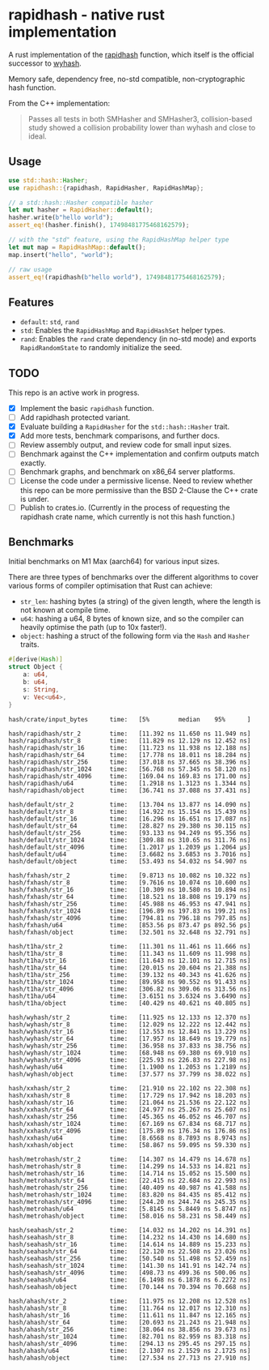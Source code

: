 # rapidhash - native rust implementation

A rust implementation of the [rapidhash](https://github.com/Nicoshev/rapidhash) function, which itself is the official successor to [wyhash](https://github.com/wangyi-fudan/wyhash).

Memory safe, dependency free, no-std compatible, non-cryptographic hash function.

From the C++ implementation:
> Passes all tests in both SMHasher and SMHasher3, collision-based study showed a collision probability lower than wyhash and close to ideal.

## Usage

```rust
use std::hash::Hasher;
use rapidhash::{rapidhash, RapidHasher, RapidHashMap};

// a std::hash::Hasher compatible hasher
let mut hasher = RapidHasher::default();
hasher.write(b"hello world");
assert_eq!(hasher.finish(), 17498481775468162579);

// with the "std" feature, using the RapidHashMap helper type
let mut map = RapidHashMap::default();
map.insert("hello", "world");

// raw usage
assert_eq!(rapidhash(b"hello world"), 17498481775468162579);
```

## Features

- `default`: `std`, `rand`
- `std`: Enables the `RapidHashMap` and `RapidHashSet` helper types.
- `rand`: Enables the `rand` crate dependency (in no-std mode) and exports  `RapidRandomState` to randomly initialize the seed.

## TODO
This repo is an active work in progress.

- [x] Implement the basic `rapidhash` function.
- [ ] Add rapidhash protected variant.
- [x] Evaluate building a `RapidHasher` for the `std::hash::Hasher` trait.
- [x] Add more tests, benchmark comparisons, and further docs.
- [ ] Review assembly output, and review code for small input sizes.
- [ ] Benchmark against the C++ implementation and confirm outputs match exactly.
- [ ] Benchmark graphs, and benchmark on x86_64 server platforms.
- [ ] License the code under a permissive license. Need to review whether this repo can be more permissive than the BSD 2-Clause the C++ crate is under.
- [ ] Publish to crates.io. (Currently in the process of requesting the rapidhash crate name, which currently is not this hash function.)

## Benchmarks
Initial benchmarks on M1 Max (aarch64) for various input sizes.

There are three types of benchmarks over the different algorithms to cover various forms of compiler optimisation that Rust can achieve:
- `str_len`: hashing bytes (a string) of the given length, where the length is not known at compile time.
- `u64`: hashing a u64, 8 bytes of known size, and so the compiler can heavily optimise the path (up to 10x faster!).
- `object`: hashing a struct of the following form via the `Hash` and `Hasher` traits.
```rust
#[derive(Hash)]
struct Object {
    a: u64,
    b: u64,
    s: String,
    v: Vec<u64>,
}
```

```text
hash/crate/input_bytes      time:   [5%        median    95%      ]

hash/rapidhash/str_2        time:   [11.392 ns 11.650 ns 11.949 ns]
hash/rapidhash/str_8        time:   [11.829 ns 12.129 ns 12.452 ns]
hash/rapidhash/str_16       time:   [11.723 ns 11.938 ns 12.188 ns]
hash/rapidhash/str_64       time:   [17.778 ns 18.011 ns 18.284 ns]
hash/rapidhash/str_256      time:   [37.018 ns 37.665 ns 38.396 ns]
hash/rapidhash/str_1024     time:   [56.768 ns 57.345 ns 58.120 ns]
hash/rapidhash/str_4096     time:   [169.04 ns 169.83 ns 171.00 ns]
hash/rapidhash/u64          time:   [1.2918 ns 1.3123 ns 1.3344 ns]
hash/rapidhash/object       time:   [36.741 ns 37.088 ns 37.431 ns]

hash/default/str_2          time:   [13.704 ns 13.877 ns 14.090 ns]
hash/default/str_8          time:   [14.922 ns 15.154 ns 15.439 ns]
hash/default/str_16         time:   [16.296 ns 16.651 ns 17.087 ns]
hash/default/str_64         time:   [28.827 ns 29.380 ns 30.115 ns]
hash/default/str_256        time:   [93.133 ns 94.249 ns 95.356 ns]
hash/default/str_1024       time:   [309.88 ns 310.65 ns 311.76 ns]
hash/default/str_4096       time:   [1.2017 µs 1.2039 µs 1.2064 µs]
hash/default/u64            time:   [3.6682 ns 3.6853 ns 3.7016 ns]
hash/default/object         time:   [53.493 ns 54.032 ns 54.907 ns

hash/fxhash/str_2           time:   [9.8713 ns 10.082 ns 10.322 ns]
hash/fxhash/str_8           time:   [9.7616 ns 10.074 ns 10.600 ns]
hash/fxhash/str_16          time:   [10.309 ns 10.580 ns 10.894 ns]
hash/fxhash/str_64          time:   [18.521 ns 18.808 ns 19.179 ns]
hash/fxhash/str_256         time:   [45.988 ns 46.953 ns 47.941 ns]
hash/fxhash/str_1024        time:   [196.89 ns 197.83 ns 199.21 ns]
hash/fxhash/str_4096        time:   [794.81 ns 796.18 ns 797.85 ns]
hash/fxhash/u64             time:   [853.56 ps 873.47 ps 892.56 ps]
hash/fxhash/object          time:   [32.501 ns 32.648 ns 32.791 ns]

hash/t1ha/str_2             time:   [11.301 ns 11.461 ns 11.666 ns]
hash/t1ha/str_8             time:   [11.343 ns 11.609 ns 11.998 ns]
hash/t1ha/str_16            time:   [11.643 ns 12.101 ns 12.715 ns]
hash/t1ha/str_64            time:   [20.015 ns 20.604 ns 21.388 ns]
hash/t1ha/str_256           time:   [39.132 ns 40.343 ns 41.626 ns]
hash/t1ha/str_1024          time:   [89.958 ns 90.552 ns 91.433 ns]
hash/t1ha/str_4096          time:   [306.82 ns 309.06 ns 313.56 ns]
hash/t1ha/u64               time:   [3.6151 ns 3.6324 ns 3.6490 ns]
hash/t1ha/object            time:   [40.429 ns 40.621 ns 40.805 ns]

hash/wyhash/str_2           time:   [11.925 ns 12.133 ns 12.370 ns]
hash/wyhash/str_8           time:   [12.029 ns 12.222 ns 12.442 ns]
hash/wyhash/str_16          time:   [12.553 ns 12.841 ns 13.229 ns]
hash/wyhash/str_64          time:   [17.957 ns 18.649 ns 19.779 ns]
hash/wyhash/str_256         time:   [36.958 ns 37.833 ns 38.756 ns]
hash/wyhash/str_1024        time:   [68.948 ns 69.380 ns 69.910 ns]
hash/wyhash/str_4096        time:   [225.93 ns 226.83 ns 227.98 ns]
hash/wyhash/u64             time:   [1.1900 ns 1.2053 ns 1.2189 ns]
hash/wyhash/object          time:   [37.577 ns 37.799 ns 38.022 ns]

hash/xxhash/str_2           time:   [21.910 ns 22.102 ns 22.308 ns]
hash/xxhash/str_8           time:   [17.729 ns 17.942 ns 18.203 ns]
hash/xxhash/str_16          time:   [21.064 ns 21.536 ns 22.122 ns]
hash/xxhash/str_64          time:   [24.977 ns 25.267 ns 25.607 ns]
hash/xxhash/str_256         time:   [45.365 ns 46.052 ns 46.707 ns]
hash/xxhash/str_1024        time:   [67.169 ns 67.834 ns 68.717 ns]
hash/xxhash/str_4096        time:   [175.89 ns 176.34 ns 176.86 ns]
hash/xxhash/u64             time:   [8.6568 ns 8.7893 ns 8.9743 ns]
hash/xxhash/object          time:   [58.867 ns 59.095 ns 59.330 ns]

hash/metrohash/str_2        time:   [14.307 ns 14.479 ns 14.678 ns]
hash/metrohash/str_8        time:   [14.299 ns 14.533 ns 14.821 ns]
hash/metrohash/str_16       time:   [14.714 ns 15.052 ns 15.500 ns]
hash/metrohash/str_64       time:   [22.415 ns 22.684 ns 22.993 ns]
hash/metrohash/str_256      time:   [40.409 ns 40.987 ns 41.588 ns]
hash/metrohash/str_1024     time:   [83.820 ns 84.435 ns 85.412 ns]
hash/metrohash/str_4096     time:   [244.20 ns 244.74 ns 245.35 ns]
hash/metrohash/u64          time:   [5.8145 ns 5.8449 ns 5.8747 ns]
hash/metrohash/object       time:   [58.016 ns 58.231 ns 58.449 ns]

hash/seahash/str_2          time:   [14.032 ns 14.202 ns 14.391 ns]
hash/seahash/str_8          time:   [14.232 ns 14.430 ns 14.680 ns]
hash/seahash/str_16         time:   [14.614 ns 14.889 ns 15.233 ns]
hash/seahash/str_64         time:   [22.120 ns 22.508 ns 23.026 ns]
hash/seahash/str_256        time:   [50.540 ns 51.498 ns 52.459 ns]
hash/seahash/str_1024       time:   [141.30 ns 141.91 ns 142.74 ns]
hash/seahash/str_4096       time:   [498.73 ns 499.36 ns 500.06 ns]
hash/seahash/u64            time:   [6.1498 ns 6.1878 ns 6.2272 ns]
hash/seahash/object         time:   [70.144 ns 70.394 ns 70.668 ns]

hash/ahash/str_2            time:   [11.975 ns 12.208 ns 12.528 ns]
hash/ahash/str_8            time:   [11.764 ns 12.017 ns 12.310 ns]
hash/ahash/str_16           time:   [11.611 ns 11.847 ns 12.165 ns]
hash/ahash/str_64           time:   [20.693 ns 21.243 ns 21.948 ns]
hash/ahash/str_256          time:   [38.064 ns 38.856 ns 39.673 ns]
hash/ahash/str_1024         time:   [82.701 ns 82.959 ns 83.318 ns]
hash/ahash/str_4096         time:   [294.13 ns 295.45 ns 297.15 ns]
hash/ahash/u64              time:   [2.1307 ns 2.1529 ns 2.1725 ns]
hash/ahash/object           time:   [27.534 ns 27.713 ns 27.910 ns]
```
